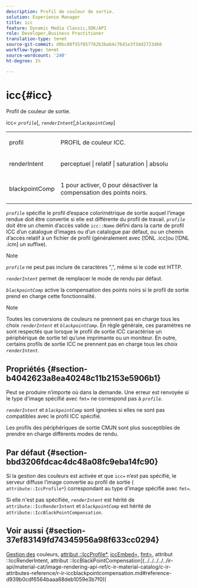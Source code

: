 ```yaml
---
description: Profil de couleur de sortie.
solution: Experience Manager
title: icc
feature: Dynamic Media Classic,SDK/API
role: Developer,Business Practitioner
translation-type: tm+mt
source-git-commit: d0bc88f55f857762b3bab4c76d1e3f3dd2733d60
workflow-type: tm+mt
source-wordcount: '240'
ht-degree: 1%

---
```



# icc{#icc}

Profil de couleur de sortie.

icc= *`profile`*[, *`renderIntent`*[,*`blackpointComp`*]

<table id="simpletable_DF1914FD351E4F2BA61372A52F0CFFBF"> 
 <tr class="strow"> 
  <td class="stentry"> <p><span class="codeph"> <span class="varname"> profil</span></span> </p></td> 
  <td class="stentry"> <p>PROFIL de couleur ICC. </p></td> 
 </tr> 
 <tr class="strow"> 
  <td class="stentry"> <p><span class="codeph"> <span class="varname"> renderIntent  </span> </span> </p></td> 
  <td class="stentry"> <p>perceptuel | relatif | saturation | absolu </p></td> 
 </tr> 
 <tr class="strow"> 
  <td class="stentry"> <p><span class="codeph"> <span class="varname"> blackpointComp</span> </span> </p></td> 
  <td class="stentry"> <p>1 pour activer, 0 pour désactiver la compensation des points noirs. </p></td> 
 </tr> 
</table>

*`profile`* spécifie le profil d’espace colorimétrique de sortie auquel l’image rendue doit être convertie si elle est différente du profil de travail. *`profile`* doit être un chemin d’accès valide  `icc::Name` défini dans la carte de profil ICC d’un catalogue d’images ou d’un catalogue par défaut, ou un chemin d’accès relatif à un fichier de profil (généralement avec  [!DNL .icc]ou  [!DNL .icm] un suffixe).

>[!NOTE]
>
>*`profile`* ne peut pas inclure de caractères &quot;,&quot;, même si le code est HTTP.

*`renderIntent`* permet de remplacer le mode de rendu par défaut.

*`blackpointComp`* active la compensation des points noirs si le profil de sortie prend en charge cette fonctionnalité.

>[!NOTE]
>
>Toutes les conversions de couleurs ne prennent pas en charge tous les choix *`renderIntent`* et *`blackpointComp`*. En règle générale, ces paramètres ne sont respectés que lorsque le profil de sortie ICC caractérise un périphérique de sortie tel qu’une imprimante ou un moniteur. En outre, certains profils de sortie ICC ne prennent pas en charge tous les choix *`renderIntent`*.

## Propriétés {#section-b4042623a8ea40248c11b2153e5906b1}

Peut se produire n’importe où dans la demande. Une erreur est renvoyée si le type d&#39;image spécifié avec `fmt=` ne correspond pas à *`profile`*.

*`renderIntent`* et  *`blackpointComp`* sont ignorées si elles ne sont pas compatibles avec le profil ICC spécifié.

Les profils des périphériques de sortie CMJN sont plus susceptibles de prendre en charge différents modes de rendu.

## Par défaut {#section-bbd3206fdcac4dc48a08fc9eba14fc90}

Si la gestion des couleurs est activée et que `icc=` n’est pas spécifié, le serveur diffuse l’image convertie au profil de sortie ( `attribute::IccProfile*`) correspondant au type d’image spécifié avec `fmt=`.

Si elle n&#39;est pas spécifiée, *`renderIntent`* est hérité de `attribute::IccRenderIntent` et *`blackpointComp`* est hérité de `attribute::IccBlackPointCompensation`.

## Voir aussi {#section-37ef83149fd74345956a98f633cc0294}

[Gestion des](../../../../../ir-api/http-protocol/image-rendering-api-ref/c-ir-http-protocol-ref/c-ir-http-protocol-syntax-and-features/c-ir-color-management.md#concept-7bac7c2c41be42c1b301eae80abe6b8d) couleurs,  [attribut ::IccProfile*](../../../../../ir-api/material-cat/image-rendering-api-ref/c-ir-material-catalog/c-ir-attributes-reference/r-ir-iccprofilecmyk.md#reference-55aead2d924847ffbd1be4c46add7127),  [iccEmbed=](../../../../../ir-api/http-protocol/image-rendering-api-ref/c-ir-http-protocol-ref/c-ir-http-protocol-command-reference/r-ir-iccembed.md#reference-47a433138c7c4b29b9b29871b2491a7f),  [fmt=](../../../../../ir-api/http-protocol/image-rendering-api-ref/c-ir-http-protocol-ref/c-ir-http-protocol-command-reference/r-ir-fmt.md#reference-4c743f67d56b47c5b774fcc900ff758c), attribut ::IccRenderIntent, attribut  ::IccBlackPointCompensation](../../../../../ir-api/material-cat/image-rendering-api-ref/c-ir-material-catalog/c-ir-attributes-reference/r-ir-iccblackpointcompensation.md#reference-d939b0cdf6564baaa88deb1059e3b7f0)[](../../../../../ir-api/material-cat/image-rendering-api-ref/c-ir-material-catalog/c-ir-attributes-reference/r-ir-iccrenderintent.md#reference-3b80b7a4c25545a593c5076f318b5c40)[
